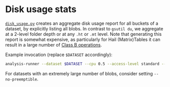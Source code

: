 # Disk usage stats

[`disk_usage.py`](disk_usage.py) creates an aggregate disk usage report for all buckets of a dataset, by
explicitly listing all blobs. In contrast to `gsutil du`, we aggregate at a 2-level
folder depth or at any `.ht` or `.mt` level. Note that generating this report is somewhat expensive, as particularly for Hail (Matrix)Tables it can result in a large number of [Class B operations](https://cloud.google.com/storage/pricing#process-pricing).

Example invocation (replace `$DATASET` accordingly):

```sh
analysis-runner --dataset $DATASET --cpu 0.5 --access-level standard --output-dir "disk_usage/$(date +'%Y-%m-%d')" --description "disk usage stats" disk_usage.py
```

For datasets with an extremely large number of blobs, consider setting `--no-preemptible`.
